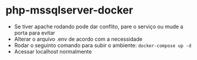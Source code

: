 # php-mssqlserver-docker
- Se tiver apache rodando pode dar conflito, pare o serviço ou mude a porta para evitar
- Alterar o arquivo .env de acordo com a necessidade
- Rodar o seguinto comando para subir o ambiente:
	`docker-compose up -d`
- Acessar localhost normalmente